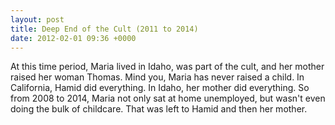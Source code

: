 ```yaml
---
layout: post
title: Deep End of the Cult (2011 to 2014)
date: 2012-02-01 09:36 +0000
---
```

At this time period, Maria lived in Idaho, was part of the cult, and her mother raised her woman Thomas. Mind you, Maria has never raised a child. In California, Hamid did everything. In Idaho, her mother did everything. So from 2008 to 2014, Maria not only sat at home unemployed, but wasn't even doing the bulk of childcare. That was left to Hamid and then her mother.
